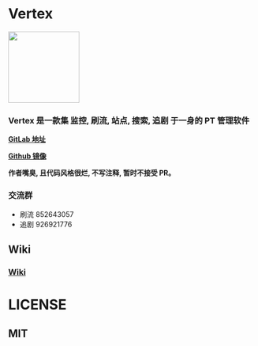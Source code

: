 # Vertex
<div style="width: 100%">
  <img src="https://pic.lswl.in/images/2022/07/10/5ae104f82f39eb4059861393ef24d440.png" style="width: 144px; margin: 0 auto;"></img>
</div>

### Vertex 是一款集 监控, 刷流, 站点, 搜索, 追剧 于一身的 PT 管理软件
**[GitLab 地址](https://gitlab.lswl.in/lswl/vertex)**

**[Github 镜像](https://github.com/l-s-w-l/Vertex)**

**作者嘴臭, 且代码风格很烂, 不写注释, 暂时不接受 PR。**

### 交流群
* 刷流 852643057
* 追剧 926921776

## Wiki
### [Wiki](https://wiki.vertex.icu)

# LICENSE
## MIT